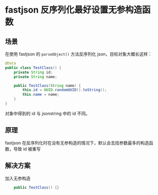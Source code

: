 # fastjson 反序列化最好设置无参构造函数

## 场景

在使用 fastjson 的 `parseObject()` 方法反序列化 json，目标对象大概长这样：

```java
@Data
public class TestClass() {
    private String id;
    private String name;

    public TestClass(String name) {
        this.id = UUID.randomUUID().toString();
        this.name = name;
    }
}
```

对象中得到的 id 与 jsonstring 中的 id 不同。

## 原理

fastjson 在反序列化时在没有无参构造的情况下，默认会去找参数最多的构造函数，导致 id 被重写

## 解决方案

加入无参构造

```java
    public TestClass() {}
```

